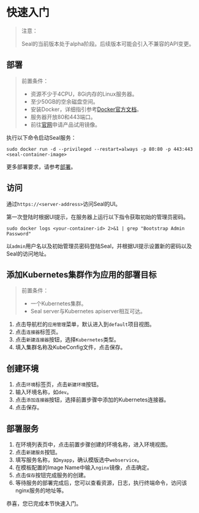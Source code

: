 # 快速入门

> 注意：
>
> Seal的当前版本处于alpha阶段。后续版本可能会引入不兼容的API变更。

## 部署

> 前置条件：
> - 资源不少于4CPU，8Gi内存的Linux服务器。
> - 至少50GB的空余磁盘空间。
> - 安装Docker，详细指引参考[Docker官方文档](https://docs.docker.com/)。
> - 服务器开放80和443端口。
> - 前往[官网](https://seal.io/trial.html)申请产品试用镜像。

执行以下命令启动Seal服务：

```shell
sudo docker run -d --privileged --restart=always -p 80:80 -p 443:443 <seal-container-image>
```

更多部署要求，请参考[部署](/deploy)。


## 访问

通过`https://<server-address>`访问Seal的UI。

第一次登陆时根据UI提示，在服务器上运行以下指令获取初始的管理员密码。
```shell
sudo docker logs <your-container-id> 2>&1 | grep "Bootstrap Admin Password"
```

以`admin`用户名以及初始管理员密码登陆Seal，并根据UI提示设置新的密码以及Seal的访问地址。

## 添加Kubernetes集群作为应用的部署目标

> 前置条件：
> - 一个Kubernetes集群。
> - Seal server与Kubernetes apiserver相互可达。

1. 点击导航栏的`应用管理`菜单，默认进入到`default`项目视图。
2. 点击`连接器`标签页。
3. 点击`新建连接器`按钮，选择`Kubernetes`类型。
4. 填入集群名称及KubeConfig文件，点击保存。

## 创建环境
1. 点击`环境`标签页，点击`新建环境`按钮。
2. 输入环境名称，如`dev`。
3. 点击`添加连接器`按钮，选择前置步骤中添加的Kubernetes连接器。
4. 点击保存。

## 部署服务

1. 在环境列表页中，点击前置步骤创建的环境名称，进入环境视图。
2. 点击`新建服务`按钮。
3. 填写服务名称，如`myapp`，确认模版选中`webservice`。
4. 在模板配置的Image Name中输入`nginx`镜像，点击确定。
5. 点击`保存`按钮完成服务的创建。
6. 等待服务的部署完成后，您可以查看资源，日志，执行终端命令，访问该nginx服务的地址等。

恭喜，您已完成本节快速入门。

